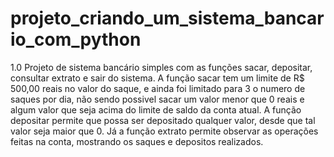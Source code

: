 # projeto_criando_um_sistema_bancario_com_python
1.0
Projeto de sistema bancário simples com as funções sacar, depositar, consultar extrato e sair do sistema.
A função sacar tem um limite de R$ 500,00 reais no valor do saque, e ainda foi limitado para 3 o numero de saques por dia, não sendo possivel sacar um valor menor que 0 reais e algum valor que seja acima do limite de saldo da conta atual.
A função depositar permite que possa ser depositado qualquer valor, desde que tal valor seja maior que 0.
Já a função extrato permite observar as operações feitas na conta, mostrando os saques e depositos realizados.


